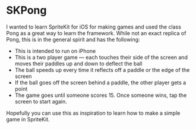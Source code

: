 # SKPong

I wanted to learn SpriteKit for iOS for making games and used the class Pong as a great way to learn the framework. While not an exact replica of Pong, this is in the general spirit and has the following:

* This is intended to run on iPhone
* This is a two player game — each touches their side of the screen and moves their paddles up and down to deflect the ball
* The ball speeds up every time it reflects off a paddle or the edge of the screen
* If the ball goes off the screen behind a paddle, the other player gets a point
* The game goes until someone scores 15. Once someone wins, tap the screen to start again.

Hopefully you can use this as inspiration to learn how to make a simple game in SpriteKit.
